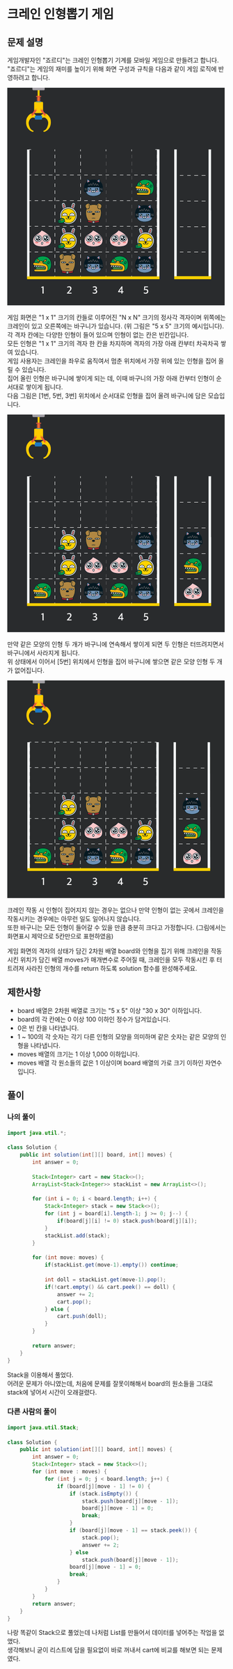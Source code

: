 # 크레인 인형뽑기 게임
## 문제 설명
게임개발자인 "죠르디"는 크레인 인형뽑기 기계를 모바일 게임으로 만들려고 합니다.  
"죠르디"는 게임의 재미를 높이기 위해 화면 구성과 규칙을 다음과 같이 게임 로직에 반영하려고 합니다.  

![alt text](./이미지/크레인-1.png)  

게임 화면은 "1 x 1" 크기의 칸들로 이루어진 "N x N" 크기의 정사각 격자이며 위쪽에는 크레인이 있고 오른쪽에는 바구니가 있습니다. (위 그림은 "5 x 5" 크기의 예시입니다).  
각 격자 칸에는 다양한 인형이 들어 있으며 인형이 없는 칸은 빈칸입니다.  
모든 인형은 "1 x 1" 크기의 격자 한 칸을 차지하며 격자의 가장 아래 칸부터 차곡차곡 쌓여 있습니다.  
게임 사용자는 크레인을 좌우로 움직여서 멈춘 위치에서 가장 위에 있는 인형을 집어 올릴 수 있습니다.  
집어 올린 인형은 바구니에 쌓이게 되는 데, 이때 바구니의 가장 아래 칸부터 인형이 순서대로 쌓이게 됩니다.  
다음 그림은 [1번, 5번, 3번] 위치에서 순서대로 인형을 집어 올려 바구니에 담은 모습입니다.  

![alt text](./이미지/크레인-2.png)  

만약 같은 모양의 인형 두 개가 바구니에 연속해서 쌓이게 되면 두 인형은 터뜨려지면서 바구니에서 사라지게 됩니다.  
위 상태에서 이어서 [5번] 위치에서 인형을 집어 바구니에 쌓으면 같은 모양 인형 두 개가 없어집니다.

![alt text](./이미지/크레인-3.png)  

크레인 작동 시 인형이 집어지지 않는 경우는 없으나 만약 인형이 없는 곳에서 크레인을 작동시키는 경우에는 아무런 일도 일어나지 않습니다.  
또한 바구니는 모든 인형이 들어갈 수 있을 만큼 충분히 크다고 가정합니다. (그림에서는 화면표시 제약으로 5칸만으로 표현하였음)
  
게임 화면의 격자의 상태가 담긴 2차원 배열 board와 인형을 집기 위해 크레인을 작동시킨 위치가 담긴 배열 moves가 매개변수로 주어질 때, 크레인을 모두 작동시킨 후 터트려져 사라진 인형의 개수를 return 하도록 solution 함수를 완성해주세요.  

## 제한사항
* board 배열은 2차원 배열로 크기는 "5 x 5" 이상 "30 x 30" 이하입니다.  
* board의 각 칸에는 0 이상 100 이하인 정수가 담겨있습니다.
* 0은 빈 칸을 나타냅니다.
* 1 ~ 100의 각 숫자는 각기 다른 인형의 모양을 의미하며 같은 숫자는 같은 모양의 인형을 나타냅니다.
* moves 배열의 크기는 1 이상 1,000 이하입니다.
* moves 배열 각 원소들의 값은 1 이상이며 board 배열의 가로 크기 이하인 자연수입니다.

## 풀이
### 나의 풀이
```java
import java.util.*;

class Solution {
    public int solution(int[][] board, int[] moves) {
		int answer = 0;

		Stack<Integer> cart = new Stack<>();
		ArrayList<Stack<Integer>> stackList = new ArrayList<>();

		for (int i = 0; i < board.length; i++) {
			Stack<Integer> stack = new Stack<>();
			for (int j = board[i].length-1; j >= 0; j--) {
                if(board[j][i] != 0) stack.push(board[j][i]);
			}
            stackList.add(stack);
		}
        
		for (int move: moves) {
			if(stackList.get(move-1).empty()) continue;

			int doll = stackList.get(move-1).pop();
			if(!cart.empty() && cart.peek() == doll) {
				answer += 2;
				cart.pop();
			} else {
				cart.push(doll);
			}
		}
		
		return answer;
    }
}
```  
Stack을 이용해서 풀었다.  
어려운 문제가 아니였는데, 처음에 문제를 잘못이해해서 board의 원소들을 그대로 stack에 넣어서 시간이 오래걸렸다.

### 다른 사람의 풀이
```java
import java.util.Stack;

class Solution {
    public int solution(int[][] board, int[] moves) {
        int answer = 0;
        Stack<Integer> stack = new Stack<>();
        for (int move : moves) {
            for (int j = 0; j < board.length; j++) {
                if (board[j][move - 1] != 0) {
                    if (stack.isEmpty()) {
                        stack.push(board[j][move - 1]);
                        board[j][move - 1] = 0;
                        break;
                    }
                    if (board[j][move - 1] == stack.peek()) {
                        stack.pop();
                        answer += 2;
                    } else
                        stack.push(board[j][move - 1]);
                    board[j][move - 1] = 0;
                    break;
                }
            }
        }
        return answer;
    }
}
```  
나랑 똑같이 Stack으로 풀었는데 나처럼 List를 만들어서 데이터를 넣어주는 작업을 없앴다.  
생각해보니 굳이 리스트에 담을 필요없이 바로 꺼내서 cart에 비교를 해보면 되는 문제였다.